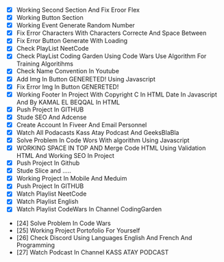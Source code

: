 - [x] Working Second Section And Fix Eroor Flex
- [x] Working Button Section
- [x] Working Event Generate Random Number
- [x] Fix Error Characters With Characters Correcte And Space Between
- [x] Fix Error Button Generate With Loading
- [x] Check PlayList NeetCode
- [x] Check PlayList Coding Garden Using Code Wars Use Algorithm For Training Algoritihms
- [x] Check Name Convention In Youtube
- [x] Add Img In Button GENERETED! Using Javascript
- [x] Fix Error Img In Button GENERETED!
- [x] Working Footer In Project With Copyright C In HTML Date In Javascript And By KAMAL EL BEQQAL In HTML
- [x] Push Project In GITHUB
- [x] Stude SEO And Adcense
- [x] Create Account In Fiveer And Email Personnel
- [x] Watch All Podacasts Kass Atay Podcast And GeeksBlaBla
- [x] Solve Problem In Code Wors With algorithm Using Javascript
- [x] WORKING SPACE IN TOP AND Merge Code HTML Using Validation HTML And Working SEO In Project
- [x] Push Project In Github
- [x] Stude Slice and .....
- [x] Working Project In Mobile And Meduim
- [x] Push Project In GITHUB
- [x] Watch Playlist NeetCode 
- [x] Watch Playlist English
- [x] Watch Playlist CodeWars In Channel CodingGarden
- [24] Solve Problem In Code Wars
- [25] Working Project Portofolio For Yourself
- [26] Check Discord Using Languages English And French And Programming
- [27] Watch Podcast In Channel KASS ATAY PODCAST
